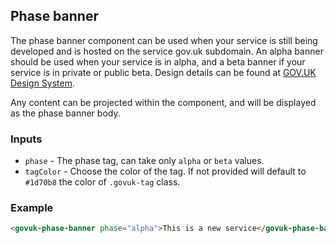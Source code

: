 ## Phase banner

The phase banner component can be used when your service is still being developed and is hosted
on the service gov.uk subdomain. An alpha banner should be used when your service is in alpha,
and a beta banner if your service is in private or public beta.
Design details can be found at [GOV.UK Design System](https://design-system.service.gov.uk/components/tag/).

Any content can be projected within the component, and will be displayed as the phase banner body.

### Inputs

- `phase` - The phase tag, can take only `alpha` or `beta` values.
- `tagColor` - Choose the color of the tag. If not provided will default to `#1d70b8` the color of `.govuk-tag` class.

### Example

```html
<govuk-phase-banner phase="alpha">This is a new service</govuk-phase-banner>
```
